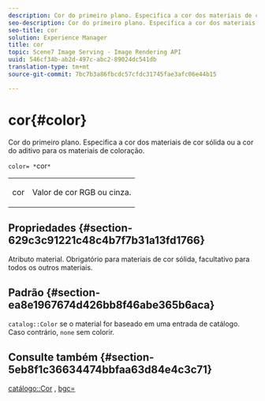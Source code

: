 ```yaml
---
description: Cor do primeiro plano. Especifica a cor dos materiais de cor sólida ou a cor do aditivo para os materiais de coloração.
seo-description: Cor do primeiro plano. Especifica a cor dos materiais de cor sólida ou a cor do aditivo para os materiais de coloração.
seo-title: cor
solution: Experience Manager
title: cor
topic: Scene7 Image Serving - Image Rendering API
uuid: 546cf34b-ab2d-497c-abc2-89024dc541db
translation-type: tm+mt
source-git-commit: 7bc7b3a86fbcdc57cfdc31745fae3afc06e44b15

---
```



# cor{#color}

Cor do primeiro plano. Especifica a cor dos materiais de cor sólida ou a cor do aditivo para os materiais de coloração.

`color= *`cor`*`

<table id="simpletable_C5AF9074CCA64EA5921772DF3F7E0F55"> 
 <tr class="strow"> 
  <td class="stentry"> <p><span class="varname"> cor</span> </p> </td> 
  <td class="stentry"> <p>Valor de cor RGB ou cinza. </p></td> 
 </tr> 
</table>

## Propriedades {#section-629c3c91221c48c4b7f7b31a13fd1766}

Atributo material. Obrigatório para materiais de cor sólida, facultativo para todos os outros materiais.

## Padrão {#section-ea8e1967674d426bb8f46abe365b6aca}

`catalog::Color` se o material for baseado em uma entrada de catálogo. Caso contrário, `none` sem colorir.

## Consulte também {#section-5eb8f1c36634474bbfaa63d84e4c3c71}

[catálogo::Cor](../../../../../ir-api/material-cat/image-rendering-api-ref/c-ir-material-catalog/c-ir-material-data-reference/r-ir-cat-color.md#reference-7639487fe0ac48beb9e8afa4dc845552) , [bgc=](../../../../../ir-api/http-protocol/image-rendering-api-ref/c-ir-http-protocol-ref/c-ir-http-protocol-command-reference/r-ir-bgc.md#reference-3f5c78cea01c4a85aa582076d23aebb0)
